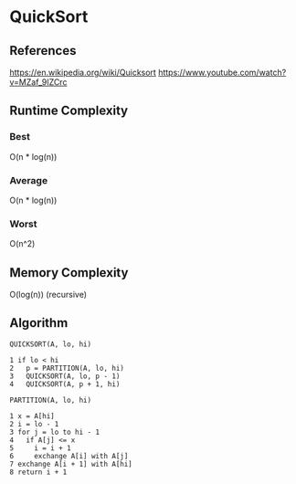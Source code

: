 # QuickSort

## References
https://en.wikipedia.org/wiki/Quicksort
https://www.youtube.com/watch?v=MZaf_9IZCrc

## Runtime Complexity
### Best
O(n * log(n))
### Average
O(n * log(n))
### Worst
O(n^2)

## Memory Complexity
O(log(n)) (recursive)


## Algorithm
```
QUICKSORT(A, lo, hi)

1 if lo < hi
2   p = PARTITION(A, lo, hi)
3   QUICKSORT(A, lo, p - 1)
4   QUICKSORT(A, p + 1, hi)

PARTITION(A, lo, hi)

1 x = A[hi]
2 i = lo - 1
3 for j = lo to hi - 1
4   if A[j] <= x
5     i = i + 1
6     exchange A[i] with A[j]
7 exchange A[i + 1] with A[hi]
8 return i + 1
```
